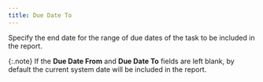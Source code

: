 ```yaml
---
title: Due Date To
---
```



Specify the end date for the range of due dates of the task to be included  in the report.


{:.note}
If the **Due 
 Date From** and **Due Date To** fields  are left blank, by default the current system date will be included in  the report.
